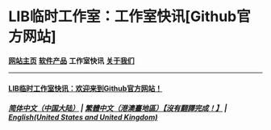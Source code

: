 # LIB临时工作室：工作室快讯[Github官方网站]
 
**[网站主页](index)** **[软件产品](Software)** **工作室快讯** **[关于我们](About_us)** 

------------

#### [LIB临时工作室快讯：欢迎来到Github官方网站！](news/welcome) 

##### [简体中文（中国大陆）](News) | [繁體中文（港澳臺地區）【沒有翻譯完成！】](tc/News) | **[English(United States and United Kingdom)](en/News)**
